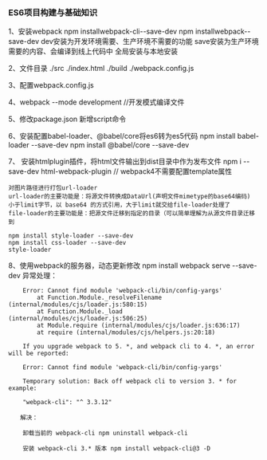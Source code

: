 ### ES6项目构建与基础知识
1、安装webpack
    npm installwebpack-cli--save-dev
    npm installwebpack--save-dev
    dev安装为开发环境需要、生产环境不需要的功能 save安装为生产环境需要的内容、会编译到线上代码中
    全局安装与本地安装 

2、文件目录
    ./src
    ./index.html
    ./build
    ./webpack.config.js

3、配置webpack.config.js

4、webpack --mode development   //开发模式编译文件

5、修改package.json 新增script命令

6、安装配置babel-loader、@babel/core将es6转为es5代码
    npm install babel-loader --save-dev
    npm install @babel/core --save-dev

7、 安装htmlplugin插件，将html文件输出到dist目录中作为发布文件
    npm i --save-dev html-webpack-plugin
    // webpack4不需要配置template属性


    对图片路径进行打包url-loader 
    url-loader的主要功能是：将源文件转换成DataUrl(声明文件mimetype的base64编码)
    小于limit字节，以 base64 的方式引用，大于limit就交给file-loader处理了
    file-loader的主要功能是：把源文件迁移到指定的目录（可以简单理解为从源文件目录迁移到

    npm install style-loader --save-dev
    npm install css-loader --save-dev
    style-loader

8、使用webpack的服务器，动态更新修改
    npm install webpack serve --save-dev
    异常处理：

        Error: Cannot find module 'webpack-cli/bin/config-yargs'
            at Function.Module._resolveFilename (internal/modules/cjs/loader.js:580:15)
            at Function.Module._load (internal/modules/cjs/loader.js:506:25)
            at Module.require (internal/modules/cjs/loader.js:636:17)
            at require (internal/modules/cjs/helpers.js:20:18)

        If you upgrade webpack to 5. *, and webpack cli to 4. *, an error will be reported:

        Error: Cannot find module 'webpack-cli/bin/config-yargs'

        Temporary solution: Back off webpack cli to version 3. * for example:

        "webpack-cli": "^ 3.3.12"

    　　解决：

        卸载当前的 webpack-cli npm uninstall webpack-cli

        安装 webpack-cli 3.* 版本 npm install webpack-cli@3 -D
